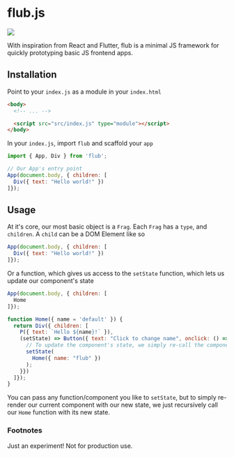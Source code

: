 # flub.js
<img src="https://i.giphy.com/media/G918yAdtAeaqs/giphy.gif" />


With inspiration from React and Flutter, flub is a minimal JS framework for quickly prototyping basic JS frontend apps.

## Installation

Point to your `index.js` as a module in your `index.html`

```html
<body>
  <!-- ... -->

  <script src="src/index.js" type="module"></script>
</body>
```

In your `index.js`, import `flub` and scaffold your `app`

```js
import { App, Div } from 'flub';

// Our App's entry point
App(document.body, { children: [
  Div({ text: "Hello world!" })
]});
```

## Usage

At it's core, our most basic object is a `Frag`. Each `Frag` has a `type`, and `children`. A `child` can be a DOM Element like so

```js
App(document.body, { children: [
  Div({ text: "Hello world!" })
]});
```

Or a function, which gives us access to the `setState` function, which lets us update our component's state

```js
App(document.body, { children: [
  Home
]});

function Home({ name = 'default' }) {
  return Div({ children: [
    P({ text: `Hello ${name}!` }),
    (setState) => Button({ text: "Click to change name", onclick: () => {
      // To update the component's state, we simply re-call the component
      setState(
        Home({ name: "flub" })
      );
    }})
  ]});
}
```

You can pass any function/component you like to `setState`, but to simply re-render our current component with our new state, we just recursively call our `Home` function with its new state.

### Footnotes

Just an experiment! Not for production use.
